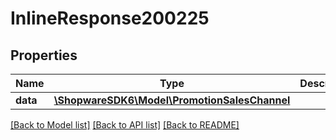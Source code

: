# InlineResponse200225

## Properties
Name | Type | Description | Notes
------------ | ------------- | ------------- | -------------
**data** | [**\ShopwareSDK6\Model\PromotionSalesChannel**](PromotionSalesChannel.md) |  | [optional] 

[[Back to Model list]](../../README.md#documentation-for-models) [[Back to API list]](../../README.md#documentation-for-api-endpoints) [[Back to README]](../../README.md)

